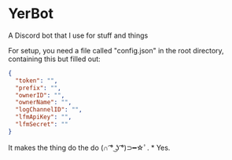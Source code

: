 # YerBot
A Discord bot that I use for stuff and things

For setup, you need a file called "config.json" in the root directory, containing this but filled out:
```json
{
  "token": "",
  "prefix": "",
  "ownerID": "",
  "ownerName": "",
  "logChannelID": "",
  "lfmApiKey": "",
  "lfmSecret": ""
}
```
It makes the thing do the do (∩ ͡° ͜ʖ ͡°)⊃━☆ﾟ. *
Yes.
